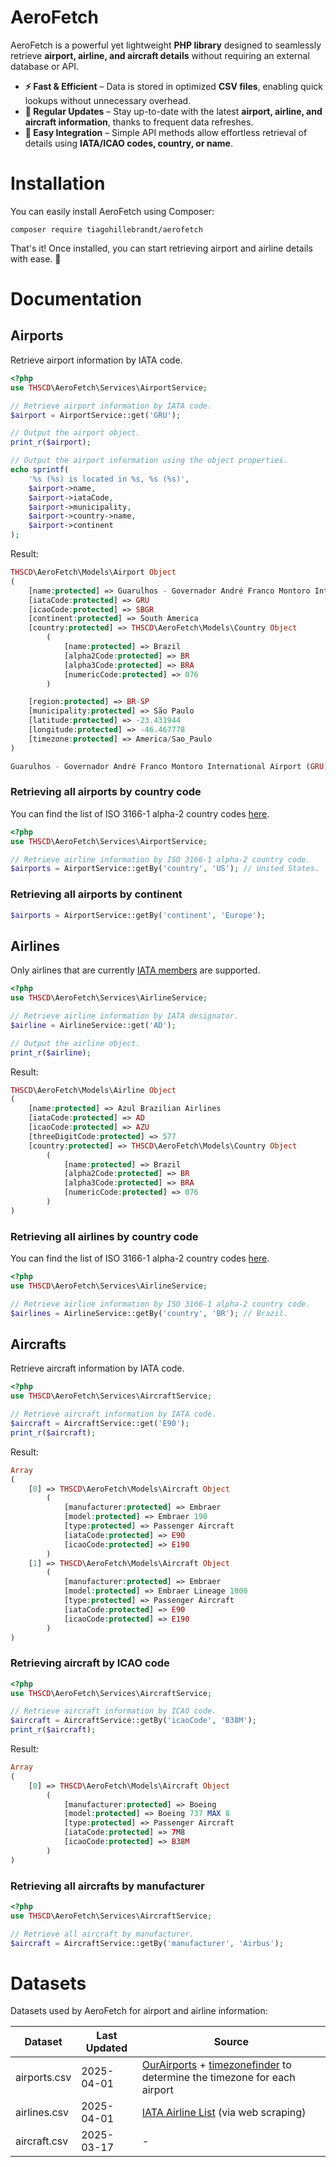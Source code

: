# AeroFetch

AeroFetch is a powerful yet lightweight **PHP library** designed to seamlessly retrieve **airport, airline, and aircraft details** without requiring an external database or API.

- **⚡ Fast & Efficient** – Data is stored in optimized **CSV files**, enabling quick lookups without unnecessary overhead.
- **📅 Regular Updates** – Stay up-to-date with the latest **airport, airline, and aircraft information**, thanks to frequent data refreshes.
- **🔗 Easy Integration** – Simple API methods allow effortless retrieval of details using **IATA/ICAO codes, country, or name**.

# Installation

You can easily install AeroFetch using Composer:

```
composer require tiagohillebrandt/aerofetch
```

That's it! Once installed, you can start retrieving airport and airline details with ease. 🚀

# Documentation
## Airports

Retrieve airport information by IATA code.

```php
<?php
use THSCD\AeroFetch\Services\AirportService;

// Retrieve airport information by IATA code.
$airport = AirportService::get('GRU');

// Output the airport object.
print_r($airport);

// Output the airport information using the object properties.
echo sprintf(
    '%s (%s) is located in %s, %s (%s)',
    $airport->name,
    $airport->iataCode,
    $airport->municipality,
    $airport->country->name,
    $airport->continent
);
```

Result:

```php
THSCD\AeroFetch\Models\Airport Object
(
    [name:protected] => Guarulhos - Governador André Franco Montoro International Airport
    [iataCode:protected] => GRU
    [icaoCode:protected] => SBGR
    [continent:protected] => South America
    [country:protected] => THSCD\AeroFetch\Models\Country Object
        (
            [name:protected] => Brazil
            [alpha2Code:protected] => BR
            [alpha3Code:protected] => BRA
            [numericCode:protected] => 076
        )

    [region:protected] => BR-SP
    [municipality:protected] => São Paulo
    [latitude:protected] => -23.431944
    [longitude:protected] => -46.467778
    [timezone:protected] => America/Sao_Paulo
)

Guarulhos - Governador André Franco Montoro International Airport (GRU) is located in São Paulo, Brazil (South America)
```

### Retrieving all airports by country code

You can find the list of ISO 3166-1 alpha-2 country codes [here](https://www.iban.com/country-codes).

```php
<?php
use THSCD\AeroFetch\Services\AirportService;

// Retrieve airline information by ISO 3166-1 alpha-2 country code.
$airports = AirportService::getBy('country', 'US'); // United States.
```

### Retrieving all airports by continent

```php
$airports = AirportService::getBy('continent', 'Europe');
```

## Airlines

Only airlines that are currently [IATA members](https://www.iata.org/en/about/members/airline-list/) are supported.

```php
<?php
use THSCD\AeroFetch\Services\AirlineService;

// Retrieve airline information by IATA designator.
$airline = AirlineService::get('AD');

// Output the airline object.
print_r($airline);
```

Result:

```php
THSCD\AeroFetch\Models\Airline Object
(
    [name:protected] => Azul Brazilian Airlines
    [iataCode:protected] => AD
    [icaoCode:protected] => AZU
    [threeDigitCode:protected] => 577
    [country:protected] => THSCD\AeroFetch\Models\Country Object
        (
            [name:protected] => Brazil
            [alpha2Code:protected] => BR
            [alpha3Code:protected] => BRA
            [numericCode:protected] => 076
        )
)
```

### Retrieving all airlines by country code

You can find the list of ISO 3166-1 alpha-2 country codes [here](https://www.iban.com/country-codes).

```php
<?php
use THSCD\AeroFetch\Services\AirlineService;

// Retrieve airline information by ISO 3166-1 alpha-2 country code.
$airlines = AirlineService::getBy('country', 'BR'); // Brazil.
```

## Aircrafts

Retrieve aircraft information by IATA code.

```php
<?php
use THSCD\AeroFetch\Services\AircraftService;

// Retrieve aircraft information by IATA code.
$aircraft = AircraftService::get('E90');
print_r($aircraft);
```

Result:

```php
Array
(
    [0] => THSCD\AeroFetch\Models\Aircraft Object
        (
            [manufacturer:protected] => Embraer
            [model:protected] => Embraer 190
            [type:protected] => Passenger Aircraft
            [iataCode:protected] => E90
            [icaoCode:protected] => E190
        )
    [1] => THSCD\AeroFetch\Models\Aircraft Object
        (
            [manufacturer:protected] => Embraer
            [model:protected] => Embraer Lineage 1000
            [type:protected] => Passenger Aircraft
            [iataCode:protected] => E90
            [icaoCode:protected] => E190
        )
)
```

### Retrieving aircraft by ICAO code

```php
<?php
use THSCD\AeroFetch\Services\AircraftService;

// Retrieve aircraft information by ICAO code.
$aircraft = AircraftService::getBy('icaoCode', 'B38M');
print_r($aircraft);
```

Result:

```php
Array
(
    [0] => THSCD\AeroFetch\Models\Aircraft Object
        (
            [manufacturer:protected] => Boeing
            [model:protected] => Boeing 737 MAX 8
            [type:protected] => Passenger Aircraft
            [iataCode:protected] => 7M8
            [icaoCode:protected] => B38M
        )
)
```

### Retrieving all aircrafts by manufacturer

```php
<?php
use THSCD\AeroFetch\Services\AircraftService;

// Retrieve all aircraft by manufacturer.
$aircraft = AircraftService::getBy('manufacturer', 'Airbus');
```

# Datasets

Datasets used by AeroFetch for airport and airline information:

| Dataset       | Last Updated | Source                                                                                                                                               |
|---------------|--------------|------------------------------------------------------------------------------------------------------------------------------------------------------|
| airports.csv  | 2025-04-01   | [OurAirports](https://ourairports.com/data/) + [timezonefinder](https://pypi.org/project/timezonefinder/) to determine the timezone for each airport |
| airlines.csv  | 2025-04-01   | [IATA Airline List](https://www.iata.org/en/about/members/airline-list/) (via web scraping)                                                          |
| aircraft.csv  | 2025-03-17   | -                                                                                                                                                    |
